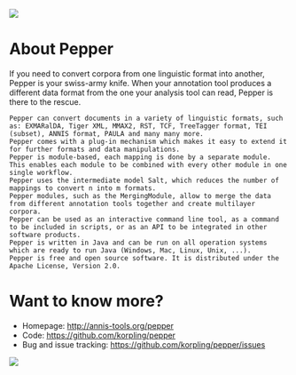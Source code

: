![](http://korpling.github.io/pepper/images/SaltNPepper_logo2010.png)

# About Pepper
 If you need to convert corpora from one linguistic format into another, Pepper is your swiss-army knife. When your annotation tool produces a different data format from the one your analysis tool can read, Pepper is there to the rescue.

    Pepper can convert documents in a variety of linguistic formats, such as: EXMARalDA, Tiger XML, MMAX2, RST, TCF, TreeTagger format, TEI (subset), ANNIS format, PAULA and many many more.
    Pepper comes with a plug-in mechanism which makes it easy to extend it for further formats and data manipulations.
    Pepper is module-based, each mapping is done by a separate module. This enables each module to be combined with every other module in one single workflow.
    Pepper uses the intermediate model Salt, which reduces the number of mappings to convert n into m formats.
    Pepper modules, such as the MergingModule, allow to merge the data from different annotation tools together and create multilayer corpora.
    Pepper can be used as an interactive command line tool, as a command to be included in scripts, or as an API to be integrated in other software products.
    Pepper is written in Java and can be run on all operation systems which are ready to run Java (Windows, Mac, Linux, Unix, ...).
    Pepper is free and open source software. It is distributed under the Apache License, Version 2.0.

# Want to know more?

* Homepage: http://annis-tools.org/pepper
* Code: https://github.com/korpling/pepper
* Bug and issue tracking: https://github.com/korpling/pepper/issues


![](http://korpling.github.io/pepper/images/pepper_weapon.jpg)
